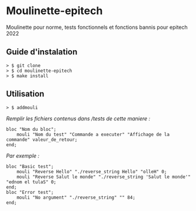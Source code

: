# Moulinette-epitech

Moulinette pour norme, tests fonctionnels et fonctions bannis pour epitech 2022

## **Guide d'instalation**
```
> $ git clone
> $ cd moulinette-epitech
> $ make install
```

## **Utilisation**
```
> $ addmouli
```
*Remplir les fichiers contenus dans /tests de cette maniere :*
```
bloc "Nom du bloc";
    mouli "Nom du test" "Commande a executer" "Affichage de la commande" valeur_de_retour;
end;
```
*Par exemple :*
```
bloc "Basic test";
    mouli "Reverse Hello" "./reverse_string Hello" "olleH" 0;
    mouli "Reverse Salut le monde" "./reverse_string 'Salut le monde'" "ednom el tulaS" 0;
end;
bloc "Error test";
    mouli "No argument" "./reverse_string" "" 84;
end;
```
